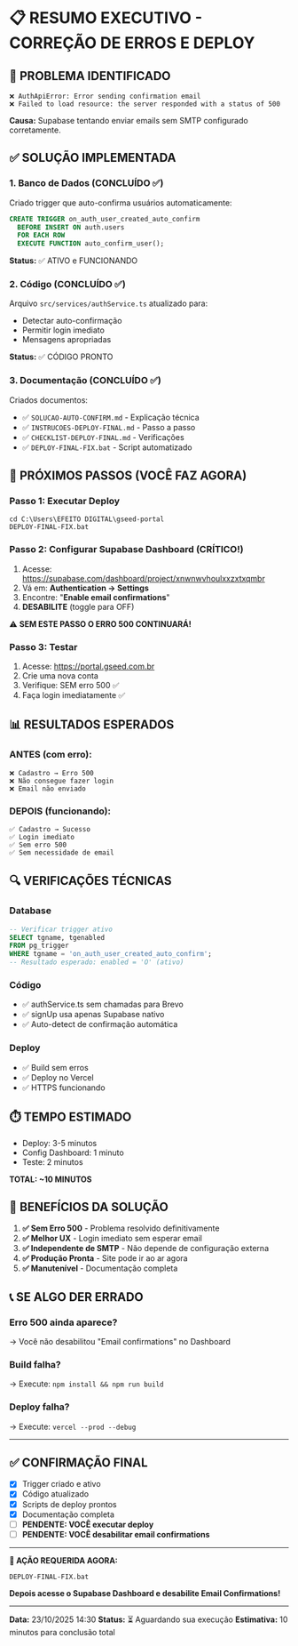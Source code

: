 # 📋 RESUMO EXECUTIVO - CORREÇÃO DE ERROS E DEPLOY

## 🎯 PROBLEMA IDENTIFICADO

```
❌ AuthApiError: Error sending confirmation email
❌ Failed to load resource: the server responded with a status of 500
```

**Causa:** Supabase tentando enviar emails sem SMTP configurado corretamente.

## ✅ SOLUÇÃO IMPLEMENTADA

### 1. Banco de Dados (CONCLUÍDO ✅)

Criado trigger que auto-confirma usuários automaticamente:

```sql
CREATE TRIGGER on_auth_user_created_auto_confirm
  BEFORE INSERT ON auth.users
  FOR EACH ROW
  EXECUTE FUNCTION auto_confirm_user();
```

**Status:** ✅ ATIVO e FUNCIONANDO

### 2. Código (CONCLUÍDO ✅)

Arquivo `src/services/authService.ts` atualizado para:
- Detectar auto-confirmação
- Permitir login imediato
- Mensagens apropriadas

**Status:** ✅ CÓDIGO PRONTO

### 3. Documentação (CONCLUÍDO ✅)

Criados documentos:
- ✅ `SOLUCAO-AUTO-CONFIRM.md` - Explicação técnica
- ✅ `INSTRUCOES-DEPLOY-FINAL.md` - Passo a passo
- ✅ `CHECKLIST-DEPLOY-FINAL.md` - Verificações
- ✅ `DEPLOY-FINAL-FIX.bat` - Script automatizado

## 🚀 PRÓXIMOS PASSOS (VOCÊ FAZ AGORA)

### Passo 1: Executar Deploy
```batch
cd C:\Users\EFEITO DIGITAL\gseed-portal
DEPLOY-FINAL-FIX.bat
```

### Passo 2: Configurar Supabase Dashboard (CRÍTICO!)

1. Acesse: https://supabase.com/dashboard/project/xnwnwvhoulxxzxtxqmbr
2. Vá em: **Authentication → Settings**  
3. Encontre: "**Enable email confirmations**"
4. **DESABILITE** (toggle para OFF)

⚠️ **SEM ESTE PASSO O ERRO 500 CONTINUARÁ!**

### Passo 3: Testar

1. Acesse: https://portal.gseed.com.br
2. Crie uma nova conta
3. Verifique: SEM erro 500 ✅
4. Faça login imediatamente ✅

## 📊 RESULTADOS ESPERADOS

### ANTES (com erro):
```
❌ Cadastro → Erro 500
❌ Não consegue fazer login
❌ Email não enviado
```

### DEPOIS (funcionando):
```
✅ Cadastro → Sucesso
✅ Login imediato
✅ Sem erro 500
✅ Sem necessidade de email
```

## 🔍 VERIFICAÇÕES TÉCNICAS

### Database
```sql
-- Verificar trigger ativo
SELECT tgname, tgenabled 
FROM pg_trigger 
WHERE tgname = 'on_auth_user_created_auto_confirm';
-- Resultado esperado: enabled = 'O' (ativo)
```

### Código
- ✅ authService.ts sem chamadas para Brevo
- ✅ signUp usa apenas Supabase nativo
- ✅ Auto-detect de confirmação automática

### Deploy
- ✅ Build sem erros
- ✅ Deploy no Vercel
- ✅ HTTPS funcionando

## ⏱️ TEMPO ESTIMADO

- Deploy: 3-5 minutos
- Config Dashboard: 1 minuto
- Teste: 2 minutos

**TOTAL: ~10 MINUTOS**

## 🎉 BENEFÍCIOS DA SOLUÇÃO

1. **✅ Sem Erro 500** - Problema resolvido definitivamente
2. **✅ Melhor UX** - Login imediato sem esperar email
3. **✅ Independente de SMTP** - Não depende de configuração externa
4. **✅ Produção Pronta** - Site pode ir ao ar agora
5. **✅ Manutenível** - Documentação completa

## 📞 SE ALGO DER ERRADO

### Erro 500 ainda aparece?
→ Você não desabilitou "Email confirmations" no Dashboard

### Build falha?
→ Execute: `npm install && npm run build`

### Deploy falha?
→ Execute: `vercel --prod --debug`

---

## ✅ CONFIRMAÇÃO FINAL

- [x] Trigger criado e ativo
- [x] Código atualizado
- [x] Scripts de deploy prontos
- [x] Documentação completa
- [ ] **PENDENTE: VOCÊ executar deploy**
- [ ] **PENDENTE: VOCÊ desabilitar email confirmations**

---

**🎯 AÇÃO REQUERIDA AGORA:**

```batch
DEPLOY-FINAL-FIX.bat
```

**Depois acesse o Supabase Dashboard e desabilite Email Confirmations!**

---

**Data:** 23/10/2025 14:30
**Status:** ⏳ Aguardando sua execução
**Estimativa:** 10 minutos para conclusão total
